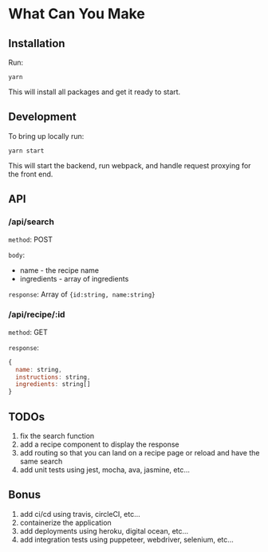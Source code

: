 # What Can You Make

## Installation

Run:

    yarn

This will install all packages and get it ready to start.

## Development

To bring up locally run:

    yarn start

This will start the backend, run webpack, and handle request proxying for the front end.

## API

### /api/search

`method`: POST

`body`:

  * name - the recipe name
  * ingredients - array of ingredients

`response`: Array of `{id:string, name:string}`

### /api/recipe/:id

`method`: GET

`response`:

```js
{
  name: string,
  instructions: string,
  ingredients: string[]
}
```


## TODOs

  1. fix the search function
  1. add a recipe component to display the response
  1. add routing so that you can land on a recipe page or reload and have the same search
  1. add unit tests using jest, mocha, ava, jasmine, etc...

## Bonus

  1. add ci/cd using travis, circleCI, etc...
  1. containerize the application
  1. add deployments using heroku, digital ocean, etc...
  1. add integration tests using puppeteer, webdriver, selenium, etc...
